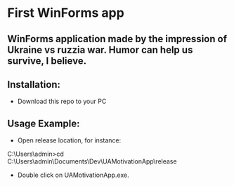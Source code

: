 # First WinForms app

WinForms application made by the impression of Ukraine vs ruzzia war. Humor can help us survive, I believe.
---

Installation:
---
- Download this repo to your PC 

Usage Example:
---    
- Open release location, for instance:

C:\Users\admin>cd C:\Users\admin\Documents\Dev\UAMotivationApp\release 

- Double click on UAMotivationApp.exe.